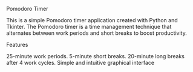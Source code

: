Pomodoro Timer

This is a simple Pomodoro timer application created with Python and Tkinter. The Pomodoro timer is a time management technique that alternates between work periods and short breaks to boost productivity.

Features

25-minute work periods.
5-minute short breaks.
20-minute long breaks after 4 work cycles.
Simple and intuitive graphical interface
